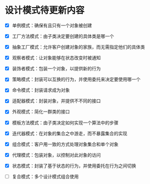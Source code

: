 # 设计模式待更新内容



- [x] 单例模式：确保有且只有一个对象被创建
- [x] 工厂方法模式：由子类决定要创建的具体类是哪一个
- [x] 抽象工厂模式：允许客户创建对象的家族，而无需指定他们的具体类
- [x] 观察者模式：让对象能够在状态改变时被通知
- [x] 装饰者模式：包装一个对象，以提供新的行为
- [x] 策略模式：封装可以互换的行为，并使用委托来决定要使用哪一个
- [x] 命令模式：封装请求成为对象
- [x] 适配器模式：封装对象，并提供不不同的接口
- [x] 外观模式：简化一群类的接口
- [x] 模板方法模式：由子类决定如何实现一个算法中的步骤
- [x] 迭代器模式：在对象的集合之中游走，而不暴露集合的实现
- [x] 组合模式：客户用一致的方式处理对象集合和单个对象
- [x] 代理模式：包装对象，以控制对此对象的访问
- [x] 状态模式：封装了基于状态的行为，并使用委托在行为之间切换
- [ ] 复合模式：多个设计模式组合使用


